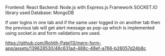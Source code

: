 Frontend: React
Backend: Node.js with Express.js Framework
SOCKET.IO library used
Database: MongoDB

If user logins in one tab and if the same user logged in on another tab then the previous tab will get alert message as pop-up which is implemented using socket.io and form validations are used.


https://github.com/Rohith-Patel13/mern-form-app/assets/139628530/48c631ad-488c-48ef-a766-b26057d24b8c
